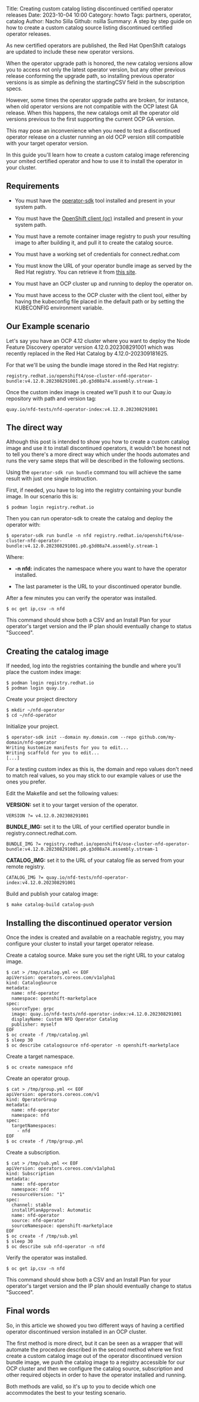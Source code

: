 Title: Creating custom catalog listing discontinued certified operator releases
Date: 2023-10-04 10:00
Category: howto
Tags: partners, operator, catalog
Author: Nacho Silla
Github: nsilla
Summary: A step by step guide on how to create a custom catalog source listing discontinued certified operator releases.

As new certified operators are published, the Red Hat OpenShift catalogs are updated to include these new operator versions.

When the operator upgrade path is honored, the new catalog versions allow you to access not only the latest operator version, but any other previous release conforming the upgrade path, so installing previous operator versions is as simple as defining the startingCSV field in the subscription specs.

However, some times the operator upgrade paths are broken, for instance, when old operator versions are not compatible with the OCP latest GA release. When this happens, the new catalogs omit all the operator old versions previous to the first supporting the current OCP GA version.

This may pose an inconvenience when you need to test a discontinued operator release on a cluster running an old OCP version still compatible with your target operator version.

In this guide you'll learn how to create a custom catalog image referencing your omited certified operator and how to use it to install the operator in your cluster.

## Requirements

* You must have the [operator-sdk](https://sdk.operatorframework.io/docs/building-operators/golang/installation/) tool installed and present in your system path.

* You must have the [OpenShift client (oc)](https://docs.openshift.com/container-platform/4.13/cli_reference/openshift_cli/getting-started-cli.html) installed and present in your system path.

* You must have a remote container image registry to push your resulting image to after building it, and pull it to create the catalog source.

* You must have a working set of credentials for connect.redhat.com

* You must know the URL of your operator bundle image as served by the Red Hat registry. You can retrieve it from [this site](https://catalog.redhat.com/software/containers/search).

* You must have an OCP cluster up and running to deploy the operator on.

* You must have access to the OCP cluster with the client tool, either by having the kubeconfig file placed in the default path or by setting the KUBECONFIG environment variable.

## Our Example scenario

Let's say you have an OCP 4.12 cluster where you want to deploy the Node Feature Discovery operator version 4.12.0.202308291001 which was recently replaced in the Red Hat Catalog by 4.12.0-202309181625.

For that we'll be using the bundle image stored in the Red Hat registry:

    registry.redhat.io/openshift4/ose-cluster-nfd-operator-bundle:v4.12.0.202308291001.p0.g3d08a74.assembly.stream-1

Once the custom index image is created we'll push it to our Quay.io repository with path and version tag:

    quay.io/nfd-tests/nfd-operator-index:v4.12.0.202308291001

## The direct way

Although this post is intended to show you how to create a custom catalog image and use it to install discontinued operators, it wouldn't be honest not to tell you there's a more direct way which under the hoods automates and runs the very same steps that will be described in the following sections.

Using the ``operator-sdk run bundle`` command tou will achieve the same result with just one single instruction.

First, if needed, you have to log into the registry containing your bundle image. In our scenario this is:

    $ podman login registry.redhat.io

Then you can run operator-sdk to create the catalog and deploy the operator with:

    $ operator-sdk run bundle -n nfd registry.redhat.io/openshift4/ose-cluster-nfd-operator-bundle:v4.12.0.202308291001.p0.g3d08a74.assembly.stream-1

Where:

* **-n nfd:** indicates the namespace where you want to have the operator installed.

* The last parameter is the URL to your discontinued operator bundle.

After a few minutes you can verify the operator was installed.

    $ oc get ip,csv -n nfd

This command should show both a CSV and an Install Plan for your operator's target version and the IP plan should eventually change to status "Succeed".

## Creating the catalog image

If needed, log into the registries containing the bundle and where you'll place the custom index image:

    $ podman login registry.redhat.io
    $ podman login quay.io

Create your project directory

    $ mkdir ~/nfd-operator
    $ cd ~/nfd-operator

Initialize your project.

    $ operator-sdk init --domain my.domain.com --repo github.com/my-domain/nfd-operator
    Writing kustomize manifests for you to edit...
    Writing scaffold for you to edit...
    [...]

For a testing custom index as this is, the domain and repo values don't need to match real values, so you may stick to our example values or use the ones you prefer.

Edit the Makefile and set the following values:

**VERSION:** set it to your target version of the operator.

    VERSION ?= v4.12.0.202308291001

**BUNDLE_IMG:** set it to the URL of your certified operator bundle in registry.connect.redhat.com.

    BUNDLE_IMG ?= registry.redhat.io/openshift4/ose-cluster-nfd-operator-bundle:v4.12.0.202308291001.p0.g3d08a74.assembly.stream-1

**CATALOG_IMG:** set it to the URL of your catalog file as served from your remote registry.

    CATALOG_IMG ?= quay.io/nfd-tests/nfd-operator-index:v4.12.0.202308291001

Build and publish your catalog image:

    $ make catalog-build catalog-push

## Installing the discontinued operator version

Once the index is created and available on a reachable registry, you may configure your cluster to install your target operator release.

Create a catalog source. Make sure you set the right URL to your catalog image.

    $ cat > /tmp/catalog.yml << EOF
    apiVersion: operators.coreos.com/v1alpha1
    kind: CatalogSource
    metadata:
      name: nfd-operator
      namespace: openshift-marketplace
    spec:
      sourceType: grpc
      image: quay.io/nfd-tests/nfd-operator-index:v4.12.0.202308291001
      displayName: Custom NFD Operator Catalog
      publisher: myself
    EOF
    $ oc create -f /tmp/catalog.yml
    $ sleep 30
    $ oc describe catalogsource nfd-operator -n openshift-marketplace

Create a target namespace.

    $ oc create namespace nfd

Create an operator group.

    $ cat > /tmp/group.yml << EOF
    apiVersion: operators.coreos.com/v1
    kind: OperatorGroup
    metadata:
      name: nfd-operator
      namespace: nfd
    spec:
      targetNamespaces:
        - nfd
    EOF
    $ oc create -f /tmp/group.yml

Create a subscription.

    $ cat > /tmp/sub.yml << EOF
    apiVersion: operators.coreos.com/v1alpha1
    kind: Subscription
    metadata:
      name: nfd-operator
      namespace: nfd
      resourceVersion: "1"
    spec:
      channel: stable
      installPlanApproval: Automatic
      name: nfd-operator
      source: nfd-operator
      sourceNamespace: openshift-marketplace
    EOF
    $ oc create -f /tmp/sub.yml
    $ sleep 30
    $ oc describe sub nfd-operator -n nfd

Verify the operator was installed.

    $ oc get ip,csv -n nfd

This command should show both a CSV and an Install Plan for your operator's target version and the IP plan should eventually change to status "Succeed".

## Final words

So, in this article we showed you two different ways of having a certified operator discontinued version installed in an OCP cluster.

The first method is more direct, but it can be seen as a wrapper that will automate the procedure described in the second method where we first create a custom catalog image out of the operator discontinued version bundle image, we push the catalog image to a registry accessible for our OCP cluster and then we configure the catalog source, subscription and other required objects in order to have the operator installed and running.

Both methods are valid, so it's up to you to decide which one accommodates the best to your testing scenario.